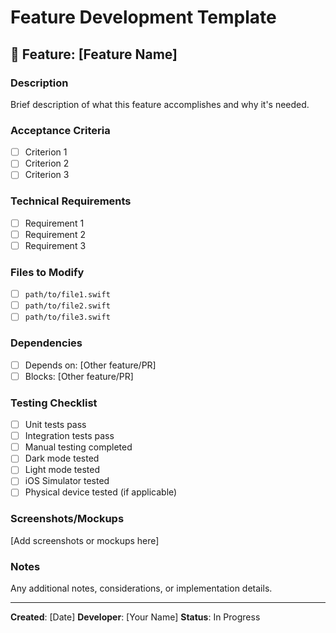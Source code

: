 # Feature Development Template

## 🎯 Feature: [Feature Name]

### Description
Brief description of what this feature accomplishes and why it's needed.

### Acceptance Criteria
- [ ] Criterion 1
- [ ] Criterion 2
- [ ] Criterion 3

### Technical Requirements
- [ ] Requirement 1
- [ ] Requirement 2
- [ ] Requirement 3

### Files to Modify
- [ ] `path/to/file1.swift`
- [ ] `path/to/file2.swift`
- [ ] `path/to/file3.swift`

### Dependencies
- [ ] Depends on: [Other feature/PR]
- [ ] Blocks: [Other feature/PR]

### Testing Checklist
- [ ] Unit tests pass
- [ ] Integration tests pass
- [ ] Manual testing completed
- [ ] Dark mode tested
- [ ] Light mode tested
- [ ] iOS Simulator tested
- [ ] Physical device tested (if applicable)

### Screenshots/Mockups
[Add screenshots or mockups here]

### Notes
Any additional notes, considerations, or implementation details.

---

**Created**: [Date]
**Developer**: [Your Name]
**Status**: In Progress
